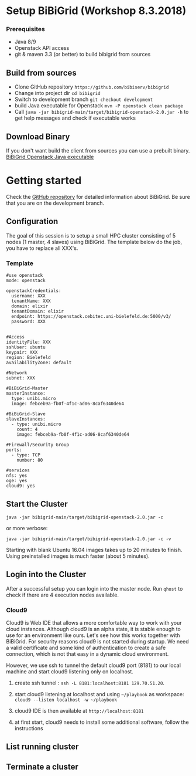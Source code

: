 # Setup BiBiGrid (Workshop 8.3.2018)

### Prerequisites

- Java 8/9
- Openstack API access
- git & maven 3.3 (or better) to build bibigrid from sources

## Build from sources

- Clone GitHub repository `https://github.com/bibiserv/bibigrid`
- Change into project dir `cd bibigrid`
- Switch to development branch `git checkout development`
- build Java executable for Openstack `mvn -P openstack clean package`
- Call `java -jar bibigrid-main/target/bibigrid-openstack-2.0.jar -h` to get help messages and check if executable works


## Download Binary

If you don't want build the client from sources you can use a prebuilt binary. 
[BiBiGrid Openstack Java executable](http://bibiserv.cebitec.uni-bielefeld.de/resources/bibigrid/bibigrid-openstack-2.0.jar)


# Getting started

Check the [GitHub repository](https://github.com/BiBiServ/bibigrid/tree/development) for detailed information about BiBiGrid. Be sure that you are on the development branch.

## Configuration

The goal of this session is to setup a small HPC cluster consisting of 5 nodes  (1 master, 4 slaves)  using BiBiGrid. The template below do the job, you have to replace all XXX's. 

### Template

```
#use openstack
mode: openstack

openstackCredentials:
  username: XXX
  tenantName: XXX
  domain: elixir
  tenantDomain: elixir
  endpoint: https://openstack.cebitec.uni-bielefeld.de:5000/v3/
  password: XXX


#Access
identityFile: XXX
sshUser: ubuntu
keypair: XXX
region: Bielefeld
availabilityZone: default

#Network
subnet: XXX

#BiBiGrid-Master
masterInstance:
  type: unibi.micro
  image: febceb9a-fb0f-4f1c-ad06-8caf6340de64

#BiBiGrid-Slave
slaveInstances:
  - type: unibi.micro
    count: 4
    image: febceb9a-fb0f-4f1c-ad06-8caf6340de64

#Firewall/Security Group
ports:
  - type: TCP
    number: 80

#services
nfs: yes
oge: yes
cloud9: yes

```

## Start the Cluster

`java -jar bibigrid-main/target/bibigrid-openstack-2.0.jar -c`

or more verbose:

`java -jar bibigrid-main/target/bibigrid-openstack-2.0.jar -c -v`

Starting with blank Ubuntu 16.04 images takes up to 20 minutes to finish.
Using preinstalled images is much faster (about 5 minutes).


## Login into the Cluster

After a successful setup you can login into the master node. Run `qhost` 
to check if there are 4 execution nodes available.


### Cloud9

Cloud9 is Web IDE that allows a more comfortable way to work with your cloud instances. Although cloud9 is an alpha state, it is stable enough to use for an environment like ours. Let's see how this works together with BiBiGrid. 
For security reasons cloud9 is not started during startup. We need a valid certificate and some kind of authentication to create a safe connection, which is not that easy in a dynamic cloud environment. 

However, we use ssh to tunnel the default cloud9 port (8181)  to our local machine and start cloud9 listening only on localhost.


1. create ssh tunnel : `ssh -L 8181:localhost:8181 129.70.51.20`.

2. start cloud9 listening at localhost and using `~/playbook` as workspace: `cloud9 --listen localhost -w ~/playbook`

3. cloud9 IDE is then available at `http://localhost:8181`

4. at first start, cloud9 needs to install some additional software, follow the instructions




## List running cluster


## Terminate a cluster
